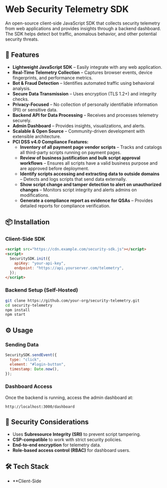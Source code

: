 # Web Security Telemetry SDK

An open-source client-side JavaScript SDK that collects security telemetry from web applications and provides insights through a backend dashboard. The SDK helps detect bot traffic, anomalous behavior, and other potential security threats.

## 🚀 Features

- **Lightweight JavaScript SDK** – Easily integrate with any web application.
- **Real-Time Telemetry Collection** – Captures browser events, device fingerprints, and performance metrics.
- **Bot & Fraud Detection** – Identifies automated traffic using behavioral analysis.
- **Secure Data Transmission** – Uses encryption (TLS 1.2+) and integrity checks.
- **Privacy-Focused** – No collection of personally identifiable information (PII) or sensitive data.
- **Backend API for Data Processing** – Receives and processes telemetry securely.
- **Admin Dashboard** – Provides insights, visualizations, and alerts.
- **Scalable & Open Source** – Community-driven development with extensible architecture.
- **PCI DSS v4.0 Compliance Features:**
  - **Inventory of all payment page vendor scripts** – Tracks and catalogs all third-party scripts running on payment pages.
  - **Review of business justification and bulk script approval workflows** – Ensures all scripts have a valid business purpose and are approved before deployment.
  - **Identify scripts accessing and extracting data to outside domains** – Detects and logs scripts that send data externally.
  - **Show script change and tamper detection to alert on unauthorized changes** – Monitors script integrity and alerts admins on modifications.
  - **Generate a compliance report as evidence for QSAs** – Provides detailed reports for compliance verification.

## 📦 Installation

### Client-Side SDK
```html
<script src="https://cdn.example.com/security-sdk.js"></script>
<script>
  SecuritySDK.init({
    apiKey: "your-api-key",
    endpoint: "https://api.yourserver.com/telemetry",
  });
</script>
```

### Backend Setup (Self-Hosted)
```bash
git clone https://github.com/your-org/security-telemetry.git
cd security-telemetry
npm install
npm start
```

## ⚙️ Usage

### Sending Data
```javascript
SecuritySDK.sendEvent({
  type: "click",
  element: "#login-button",
  timestamp: Date.now(),
});
```

### Dashboard Access
Once the backend is running, access the admin dashboard at:
```
http://localhost:3000/dashboard
```

## 🔐 Security Considerations
- Uses **Subresource Integrity (SRI)** to prevent script tampering.
- **CSP-compatible** to work with strict security policies.
- **End-to-end encryption** for telemetry data.
- **Role-based access control (RBAC)** for dashboard users.

## 🛠️ Tech Stack
- **Client-Side
